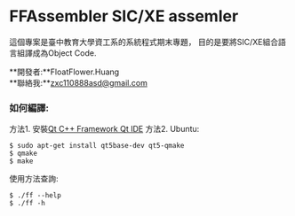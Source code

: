 FFAssembler SIC/XE assemler
===

這個專案是臺中教育大學資工系的系統程式期末專題，
目的是要將SIC/XE組合語言組譯成為Object Code.

**開發者:**FloatFlower.Huang   
**聯絡我:**zxc110888asd@gmail.com

### 如何編譯:
方法1. 安裝[Qt C++ Framework Qt IDE](https://www.qt.io/)
方法2.
Ubuntu:
```shell
$ sudo apt-get install qt5base-dev qt5-qmake
$ qmake
$ make
```

使用方法查詢:
```shell
$ ./ff --help
$ ./ff -h
```

